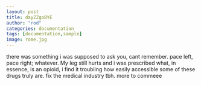 ```yaml
---
layout: post
title: dayZZgoBYE
author: "rod"
categories: documentation
tags: [documentation,sample]
image: rome.jpg
---
```


there was something i was supposed to ask you, cant remember. pace left, pace right; whatever. My leg still hurts and i was prescribed what, in essence, is an opioid, i find it troubling how easily accessible some of these drugs truly are. fix the medical industry tbh. more to commeee